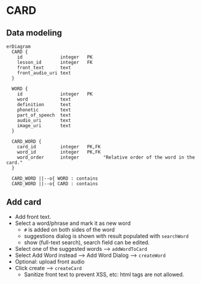 # CARD

## Data modeling
```mermaid
erDiagram
  CARD {
    id              integer   PK
    lesson_id       integer   FK
    front_text      text
    front_audio_uri text
  }

  WORD {
    id              integer   PK
    word            text
    definition      text
    phonetic        text
    part_of_speech  text
    audio_uri       text
    image_uri       text
  }

  CARD_WORD {
    card_id         integer   PK,FK
    word_id         integer   PK,FK
    word_order      integer         "Relative order of the word in the card."
  }

  CARD_WORD ||--o{ WORD : contains
  CARD_WORD ||--o{ CARD : contains
```

## Add card
+ Add front text. 
+ Select a word/phrase and mark it as new word
  + `#` is added on both sides of the word
  + suggestions dialog is shown with result populated with `searchWord`
  + show  (full-text search), search field can be edited.
+ Select one of the suggested words --> `addWordToCard`
+ Select Add Word instead --> Add Word Dialog --> `createWord`
+ Optional: upload front audio
+ Click create --> `createCard`
    + Sanitize front text to prevent XSS, etc: html tags are not allowed.
